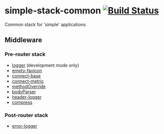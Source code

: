 simple-stack-common [![Build Status](https://travis-ci.org/flokk/simple-stack-common.png?branch=express2x)](https://travis-ci.org/flokk/simple-stack-common)
===================

Common stack for 'simple' applications

Middleware
----------

### Pre-router stack

* [logger](http://www.senchalabs.org/connect/logger.html) (development mode only)
* [empty-favicon](https://github.com/CamShaft/empty-favicon)
* [connect-base](https://github.com/CamShaft/connect-base)
* [connect-metric](https://github.com/CamShaft/connect-metric)
* [methodOverride](http://www.senchalabs.org/connect/methodOverride.html)
* [bodyParser](http://www.senchalabs.org/connect/bodyParser.html)
* [header-logger](./lib/header-logger.js)
* [compress](http://www.senchalabs.org/connect/compress.html)

### Post-router stack

* [error-logger](./lib/header-logger.js)
